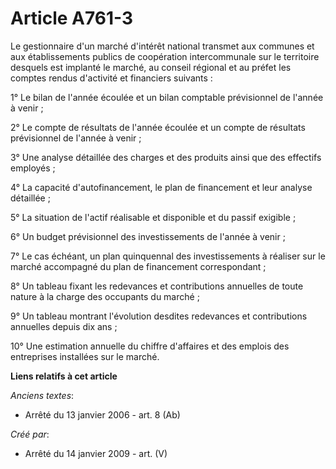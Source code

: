 # Article A761-3

Le gestionnaire d'un marché d'intérêt national transmet aux communes et aux établissements publics de coopération
intercommunale sur le territoire desquels est implanté le marché, au conseil régional et au préfet les comptes rendus
d'activité et financiers suivants :

1° Le bilan de l'année écoulée et un bilan comptable prévisionnel de l'année à venir ;

2° Le compte de résultats de l'année écoulée et un compte de résultats prévisionnel de l'année à venir ;

3° Une analyse détaillée des charges et des produits ainsi que des effectifs employés ;

4° La capacité d'autofinancement, le plan de financement et leur analyse détaillée ;

5° La situation de l'actif réalisable et disponible et du passif exigible ;

6° Un budget prévisionnel des investissements de l'année à venir ;

7° Le cas échéant, un plan quinquennal des investissements à réaliser sur le marché accompagné du plan de financement
correspondant ;

8° Un tableau fixant les redevances et contributions annuelles de toute nature à la charge des occupants du marché ;

9° Un tableau montrant l'évolution desdites redevances et contributions annuelles depuis dix ans ;

10° Une estimation annuelle du chiffre d'affaires et des emplois des entreprises installées sur le marché.

**Liens relatifs à cet article**

_Anciens textes_:

  - Arrêté du 13 janvier 2006 - art. 8 (Ab)

_Créé par_:

  - Arrêté du 14 janvier 2009 - art. (V)
